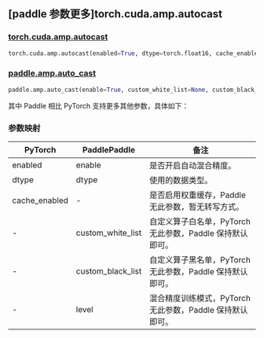## [paddle 参数更多]torch.cuda.amp.autocast

### [torch.cuda.amp.autocast](https://pytorch.org/docs/stable/amp.html#torch.cuda.amp.autocast)

```python
torch.cuda.amp.autocast(enabled=True, dtype=torch.float16, cache_enabled=True)
```

### [paddle.amp.auto_cast](https://www.paddlepaddle.org.cn/documentation/docs/zh/api/paddle/amp/auto_cast_cn.html)

```python
paddle.amp.auto_cast(enable=True, custom_white_list=None, custom_black_list=None, level='O1', dtype='float16')
```

其中 Paddle 相比 PyTorch 支持更多其他参数，具体如下：

### 参数映射

| PyTorch       | PaddlePaddle      | 备注                                                         |
| ------------- | ----------------- | ------------------------------------------------------------ |
| enabled       | enable           | 是否开启自动混合精度。                                       |
| dtype         | dtype             | 使用的数据类型。                                             |
| cache_enabled | -                 | 是否启用权重缓存，Paddle 无此参数，暂无转写方式。 |
| -             | custom_white_list | 自定义算子白名单，PyTorch 无此参数，Paddle 保持默认即可。    |
| -             | custom_black_list | 自定义算子黑名单，PyTorch 无此参数，Paddle 保持默认即可。    |
| -             | level             | 混合精度训练模式，PyTorch 无此参数，Paddle 保持默认即可。    |
